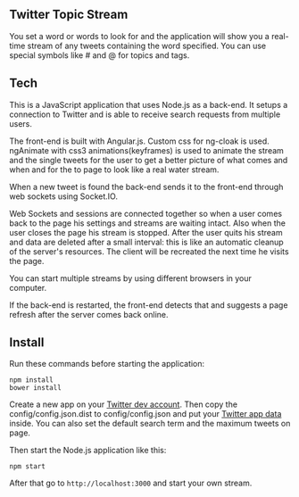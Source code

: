 Twitter Topic Stream
---

You set a word or words to look for and the application will show you a real-time stream of any tweets containing the
word specified. You can use special symbols like # and @ for topics and tags.


Tech
----

This is a JavaScript application that uses Node.js as a back-end. It setups a connection to Twitter and is able to 
receive search requests from multiple users.

The front-end is built with Angular.js. Custom css for ng-cloak is used. ngAnimate with css3 animations(keyframes) is 
used to animate the stream and the single tweets for the user to get a better picture of what comes and when and for 
the to page to look like a real water stream.

When a new tweet is found the back-end sends it to the front-end through web sockets using Socket.IO.

Web Sockets and sessions are connected together so when a user comes back to the page his settings and streams are 
waiting intact. Also when the user closes the page his stream is stopped. After the user quits his stream and data are
deleted after a small interval: this is like an automatic cleanup of the server's resources. The client will be 
recreated the next time he visits the page.

You can start multiple streams by using different browsers in your computer.

If the back-end is restarted, the front-end detects that and suggests a page refresh after the server comes back online.

Install
---

Run these commands before starting the application:

    npm install
    bower install
    
Create a new app on your [Twitter dev account](https://apps.twitter.com/). Then copy the config/config.json.dist to 
config/config.json and put your [Twitter app data](https://apps.twitter.com/) inside. You can also set the default 
search term and the maximum tweets on page.
    
Then start the Node.js application like this:

    npm start
    
After that go to `http://localhost:3000` and start your own stream.
